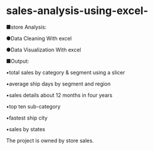 # sales-analysis-using-excel-

■store Analysis:

   ●Data Cleaning With excel
   
   ●Data Visualization With excel
   

■Output:

   •total sales by category & segment using a slicer
   
   •average ship days by segment and region
   
   •sales details about 12 months in four years
   
   •top ten sub-category
   
   •fastest ship city
   
   •sales by states
   
 
The project is owned by store sales.
